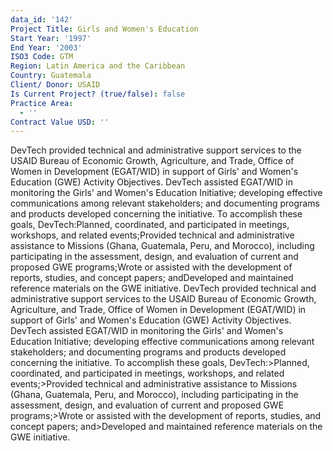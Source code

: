 ```yaml
---
data_id: '142'
Project Title: Girls and Women's Education
Start Year: '1997'
End Year: '2003'
ISO3 Code: GTM
Region: Latin America and the Caribbean
Country: Guatemala
Client/ Donor: USAID
Is Current Project? (true/false): false
Practice Area:
  - ''
Contract Value USD: ''
---
```

DevTech provided technical and administrative support services to the USAID Bureau of Economic Growth, Agriculture, and Trade, Office of Women in Development (EGAT/WID) in support of Girls' and Women's Education (GWE) Activity Objectives. DevTech assisted EGAT/WID in monitoring the Girls' and Women's Education Initiative; developing effective communications among relevant stakeholders; and documenting programs and products developed concerning the initiative. To accomplish these goals, DevTech:Planned, coordinated, and participated in meetings, workshops, and related events;Provided technical and administrative assistance to Missions (Ghana, Guatemala, Peru, and Morocco), including participating in the assessment, design, and evaluation of current and proposed GWE programs;Wrote or assisted with the development of reports, studies, and concept papers; andDeveloped and maintained reference materials on the GWE initiative. DevTech provided technical and administrative support services to the USAID Bureau of Economic Growth, Agriculture, and Trade, Office of Women in Development (EGAT/WID) in support of Girls' and Women's Education (GWE) Activity Objectives. DevTech assisted EGAT/WID in monitoring the Girls' and Women's Education Initiative; developing effective communications among relevant stakeholders; and documenting programs and products developed concerning the initiative. To accomplish these goals, DevTech:>Planned, coordinated, and participated in meetings, workshops, and related events;>Provided technical and administrative assistance to Missions (Ghana, Guatemala, Peru, and Morocco), including participating in the assessment, design, and evaluation of current and proposed GWE programs;>Wrote or assisted with the development of reports, studies, and concept papers; and>Developed and maintained reference materials on the GWE initiative.
